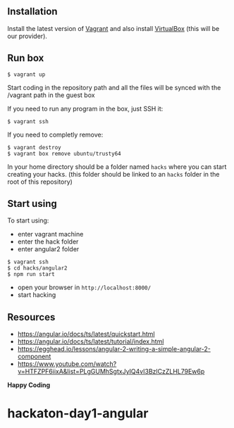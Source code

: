 ## Installation
Install the latest version of [Vagrant](https://www.vagrantup.com/downloads.html) and also install [VirtualBox](https://www.virtualbox.org/wiki/Downloads) (this will be our provider).


## Run box
```
$ vagrant up
```

Start coding in the repository path and all the files will be synced with the /vagrant path in the guest box

If you need to run any program in the box, just SSH it:

```
$ vagrant ssh
```

If you need to completly remove:

```
$ vagrant destroy
$ vagrant box remove ubuntu/trusty64
```

In your home directory should be a folder named `hacks` where you can start creating your hacks.
(this folder should be linked to an `hacks` folder in the root of this repository)

## Start using
To start using:
- enter vagrant machine
- enter the hack folder
- enter angular2 folder

```
$ vagrant ssh
$ cd hacks/angular2
$ npm run start
```

- open your browser in `http://localhost:8000/`
- start hacking

## Resources
- https://angular.io/docs/ts/latest/quickstart.html
- https://angular.io/docs/ts/latest/tutorial/index.html
- https://egghead.io/lessons/angular-2-writing-a-simple-angular-2-component
- https://www.youtube.com/watch?v=HTFZPF6iixA&list=PLgGUMhSgtxJyIQ4vI3BzlCzZLHL79Ew6p

**Happy Coding**
# hackaton-day1-angular
